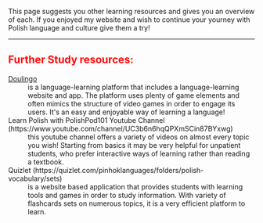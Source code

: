<p>This page suggests you other learning resources and gives you an overview of each. If you enjoyed my website and wish to continue your yourney with Polish language and culture give them a try! </p>
<hr>
<h2 style="color:red;">Further Study resources:</h2>

<dl>
 <dt> <a href="https://www.duolingo.com" target="_blank">Doulingo</a> </dt>
 <dd> is a language-learning platform that includes a language-learning website and app. The platform uses plenty of game elements and often mimics the structure of video games in order to engage its users. It's an easy and enjoyable way of learning a language! </dd>
  <dt>Learn Polish with PolishPod101 Youtube Channel (https://www.youtube.com/channel/UC3b6n6hqQPXmSCin87BYxwg)</dt>
  <dd> this youtube channel offers a variety of videos on almost every topic you wish! Starting from basics it may be very helpful for unpatient students, who prefer interactive ways of learning rather than reading a textbook.</dd>
  <dt>Quizlet (https://quizlet.com/pinhoklanguages/folders/polish-vocabulary/sets)</dt>
  <dd> is a website based application that provides students with learning tools and games in order to study information. With variety of flashcards sets on numerous topics, it is a very efficient platform to learn.</dd>





